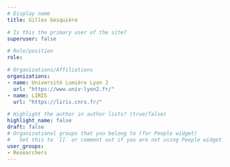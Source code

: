 ```yaml
---
# Display name
title: Gilles Gesquière

# Is this the primary user of the site?
superuser: false

# Role/position
role:

# Organizations/Affiliations
organizations:
- name: Université Lumière Lyon 2
  url: "https://www.univ-lyon2.fr/"
- name: LIRIS
  url: "https://liris.cnrs.fr/"

# Highlight the author in author lists? (true/false)
highlight_name: false
draft: false
# Organizational groups that you belong to (for People widget)
#   Set this to `[]` or comment out if you are not using People widget.
user_groups:
- Researchers
---
```

